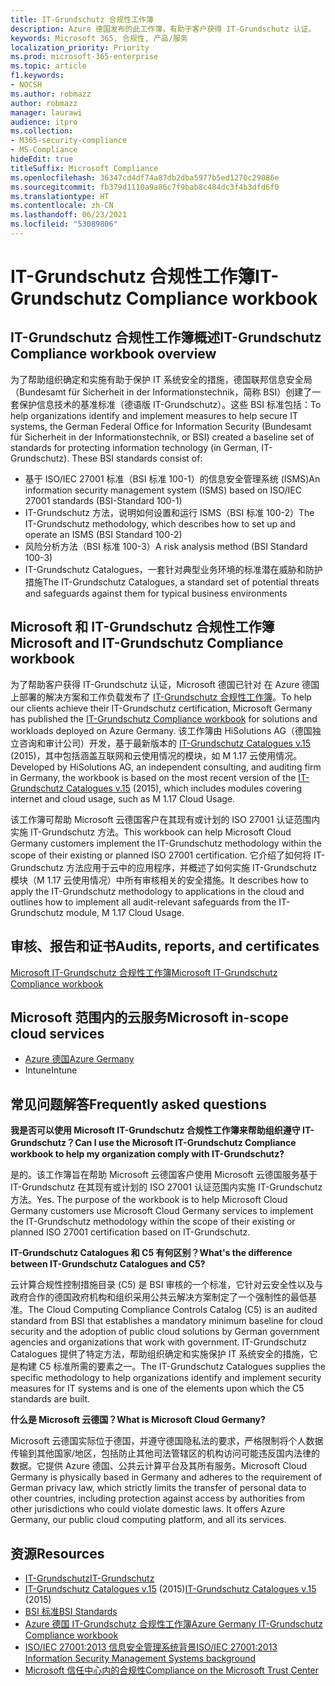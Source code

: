 ```yaml
---
title: IT-Grundschutz 合规性工作簿
description: Azure 德国发布的此工作簿，有助于客户获得 IT-Grundschutz 认证。
keywords: Microsoft 365, 合规性, 产品/服务
localization_priority: Priority
ms.prod: microsoft-365-enterprise
ms.topic: article
f1.keywords:
- NOCSH
ms.author: robmazz
author: robmazz
manager: laurawi
audience: itpro
ms.collection:
- M365-security-compliance
- MS-Compliance
hideEdit: true
titleSuffix: Microsoft Compliance
ms.openlocfilehash: 36347cd4df74a87db2dba5977b5ed1270c29086e
ms.sourcegitcommit: fb379d1110a9a86c7f9bab8c484dc3f4b3dfd6f0
ms.translationtype: HT
ms.contentlocale: zh-CN
ms.lasthandoff: 06/23/2021
ms.locfileid: "53089806"
---
```

# <a name="it-grundschutz-compliance-workbook"></a><span data-ttu-id="35a6a-104">IT-Grundschutz 合规性工作簿</span><span class="sxs-lookup"><span data-stu-id="35a6a-104">IT-Grundschutz Compliance workbook</span></span>

## <a name="it-grundschutz-compliance-workbook-overview"></a><span data-ttu-id="35a6a-105">IT-Grundschutz 合规性工作簿概述</span><span class="sxs-lookup"><span data-stu-id="35a6a-105">IT-Grundschutz Compliance workbook overview</span></span>

<span data-ttu-id="35a6a-p101">为了帮助组织确定和实施有助于保护 IT 系统安全的措施，德国联邦信息安全局（Bundesamt für Sicherheit in der Informationstechnik，简称 BSI）创建了一套保护信息技术的基准标准（德语版 IT-Grundschutz）。这些 BSI 标准包括：</span><span class="sxs-lookup"><span data-stu-id="35a6a-p101">To help organizations identify and implement measures to help secure IT systems, the German Federal Office for Information Security (Bundesamt für Sicherheit in der Informationstechnik, or BSI) created a baseline set of standards for protecting information technology (in German, IT-Grundschutz). These BSI standards consist of:</span></span>

- <span data-ttu-id="35a6a-108">基于 ISO/IEC 27001 标准（BSI 标准 100-1）的信息安全管理系统 (ISMS)</span><span class="sxs-lookup"><span data-stu-id="35a6a-108">An information security management system (ISMS) based on ISO/IEC 27001 standards (BSI-Standard 100-1)</span></span>
- <span data-ttu-id="35a6a-109">IT-Grundschutz 方法，说明如何设置和运行 ISMS（BSI 标准 100-2）</span><span class="sxs-lookup"><span data-stu-id="35a6a-109">The IT-Grundschutz methodology, which describes how to set up and operate an ISMS (BSI Standard 100-2)</span></span>
- <span data-ttu-id="35a6a-110">风险分析方法（BSI 标准 100-3）</span><span class="sxs-lookup"><span data-stu-id="35a6a-110">A risk analysis method (BSI Standard 100-3)</span></span>
- <span data-ttu-id="35a6a-111">IT-Grundschutz Catalogues，一套针对典型业务环境的标准潜在威胁和防护措施</span><span class="sxs-lookup"><span data-stu-id="35a6a-111">The IT-Grundschutz Catalogues, a standard set of potential threats and safeguards against them for typical business environments</span></span>

## <a name="microsoft-and-it-grundschutz-compliance-workbook"></a><span data-ttu-id="35a6a-112">Microsoft 和 IT-Grundschutz 合规性工作簿</span><span class="sxs-lookup"><span data-stu-id="35a6a-112">Microsoft and IT-Grundschutz Compliance workbook</span></span>

<span data-ttu-id="35a6a-113">为了帮助客户获得 IT-Grundschutz 认证，Microsoft 德国已针对 在 Azure 德国上部署的解决方案和工作负载发布了 [IT-Grundschutz 合规性工作簿](https://aka.ms/grundschutzworkbook)。</span><span class="sxs-lookup"><span data-stu-id="35a6a-113">To help our clients achieve their IT-Grundschutz certification, Microsoft Germany has published the [IT-Grundschutz Compliance workbook](https://aka.ms/grundschutzworkbook) for solutions and workloads deployed on Azure Germany.</span></span> <span data-ttu-id="35a6a-114">该工作簿由 HiSolutions AG（德国独立咨询和审计公司）开发，基于最新版本的 [IT-Grundschutz Catalogues v.15](https://www.bsi.bund.de/SharedDocs/Downloads/DE/BSI/Grundschutz/International/GSK_15_EL_EN_Draft.pdf?__blob=publicationFile&v=2) (2015)，其中包括涵盖互联网和云使用情况的模块，如 M 1.17 云使用情况。</span><span class="sxs-lookup"><span data-stu-id="35a6a-114">Developed by HiSolutions AG, an independent consulting, and auditing firm in Germany, the workbook is based on the most recent version of the [IT-Grundschutz Catalogues v.15](https://www.bsi.bund.de/SharedDocs/Downloads/DE/BSI/Grundschutz/International/GSK_15_EL_EN_Draft.pdf?__blob=publicationFile&v=2) (2015), which includes modules covering internet and cloud usage, such as M 1.17 Cloud Usage.</span></span>

<span data-ttu-id="35a6a-115">该工作簿可帮助 Microsoft 云德国客户在其现有或计划的 ISO 27001 认证范围内实施 IT-Grundschutz 方法。</span><span class="sxs-lookup"><span data-stu-id="35a6a-115">This workbook can help Microsoft Cloud Germany customers implement the IT-Grundschutz methodology within the scope of their existing or planned ISO 27001 certification.</span></span> <span data-ttu-id="35a6a-116">它介绍了如何将 IT-Grundschutz 方法应用于云中的应用程序，并概述了如何实施 IT-Grundschutz 模块（M 1.17 云使用情况）中所有审核相关的安全措施。</span><span class="sxs-lookup"><span data-stu-id="35a6a-116">It describes how to apply the IT-Grundschutz methodology to applications in the cloud and outlines how to implement all audit-relevant safeguards from the IT-Grundschutz module, M 1.17 Cloud Usage.</span></span>

## <a name="audits-reports-and-certificates"></a><span data-ttu-id="35a6a-117">审核、报告和证书</span><span class="sxs-lookup"><span data-stu-id="35a6a-117">Audits, reports, and certificates</span></span>

[<span data-ttu-id="35a6a-118">Microsoft IT-Grundschutz 合规性工作簿</span><span class="sxs-lookup"><span data-stu-id="35a6a-118">Microsoft IT-Grundschutz Compliance workbook</span></span>](https://aka.ms/grundschutzworkbook)

## <a name="microsoft-in-scope-cloud-services"></a><span data-ttu-id="35a6a-119">Microsoft 范围内的云服务</span><span class="sxs-lookup"><span data-stu-id="35a6a-119">Microsoft in-scope cloud services</span></span>

- [<span data-ttu-id="35a6a-120">Azure 德国</span><span class="sxs-lookup"><span data-stu-id="35a6a-120">Azure Germany</span></span>](https://aka.ms/AzureCompliance)
- <span data-ttu-id="35a6a-121">Intune</span><span class="sxs-lookup"><span data-stu-id="35a6a-121">Intune</span></span>

## <a name="frequently-asked-questions"></a><span data-ttu-id="35a6a-122">常见问题解答</span><span class="sxs-lookup"><span data-stu-id="35a6a-122">Frequently asked questions</span></span>

<span data-ttu-id="35a6a-123">**我是否可以使用 Microsoft IT-Grundschutz 合规性工作簿来帮助组织遵守 IT-Grundschutz？**</span><span class="sxs-lookup"><span data-stu-id="35a6a-123">**Can I use the Microsoft IT-Grundschutz Compliance workbook to help my organization comply with IT-Grundschutz?**</span></span>

<span data-ttu-id="35a6a-p104">是的。该工作簿旨在帮助 Microsoft 云德国客户使用 Microsoft 云德国服务基于 IT-Grundschutz 在其现有或计划的 ISO 27001 认证范围内实施 IT-Grundschutz 方法。</span><span class="sxs-lookup"><span data-stu-id="35a6a-p104">Yes. The purpose of the workbook is to help Microsoft Cloud Germany customers use Microsoft Cloud Germany services to implement the IT-Grundschutz methodology within the scope of their existing or planned ISO 27001 certification based on IT-Grundschutz.</span></span>

<span data-ttu-id="35a6a-126">**IT-Grundschutz Catalogues 和 C5 有何区别？**</span><span class="sxs-lookup"><span data-stu-id="35a6a-126">**What's the difference between IT-Grundschutz Catalogues and C5?**</span></span>

<span data-ttu-id="35a6a-127">云计算合规性控制措施目录 (C5) 是 BSI 审核的一个标准，它针对云安全性以及与政府合作的德国政府机构和组织采用公共云解决方案制定了一个强制性的最低基准。</span><span class="sxs-lookup"><span data-stu-id="35a6a-127">The Cloud Computing Compliance Controls Catalog (C5) is an audited standard from BSI that establishes a mandatory minimum baseline for cloud security and the adoption of public cloud solutions by German government agencies and organizations that work with government.</span></span> <span data-ttu-id="35a6a-128">IT-Grundschutz Catalogues 提供了特定方法，帮助组织确定和实施保护 IT 系统安全的措施，它是构建 C5 标准所需的要素之一。</span><span class="sxs-lookup"><span data-stu-id="35a6a-128">The IT-Grundschutz Catalogues supplies the specific methodology to help organizations identify and implement security measures for IT systems and is one of the elements upon which the C5 standards are built.</span></span>

<span data-ttu-id="35a6a-129">**什么是 Microsoft 云德国？**</span><span class="sxs-lookup"><span data-stu-id="35a6a-129">**What is Microsoft Cloud Germany?**</span></span>

<span data-ttu-id="35a6a-p106">Microsoft 云德国实际位于德国，并遵守德国隐私法的要求，严格限制将个人数据传输到其他国家/地区，包括防止其他司法管辖区的机构访问可能违反国内法律的数据。它提供 Azure 德国、公共云计算平台及其所有服务。</span><span class="sxs-lookup"><span data-stu-id="35a6a-p106">Microsoft Cloud Germany is physically based in Germany and adheres to the requirement of German privacy law, which strictly limits the transfer of personal data to other countries, including protection against access by authorities from other jurisdictions who could violate domestic laws. It offers Azure Germany, our public cloud computing platform, and all its services.</span></span>

## <a name="resources"></a><span data-ttu-id="35a6a-132">资源</span><span class="sxs-lookup"><span data-stu-id="35a6a-132">Resources</span></span>

- [<span data-ttu-id="35a6a-133">IT-Grundschutz</span><span class="sxs-lookup"><span data-stu-id="35a6a-133">IT-Grundschutz</span></span>](https://www.bsi.bund.de/EN/Topics/ITGrundschutz/ITGrundschutzHome/itgrundschutzhome_node.html;jsessionid=5ABC53411232B460035220974AE634C4.1_cid351)
- <span data-ttu-id="35a6a-134">[IT-Grundschutz Catalogues v.15](https://www.bsi.bund.de/SharedDocs/Downloads/DE/BSI/Grundschutz/International/GSK_15_EL_EN_Draft.pdf?__blob=publicationFile&v=2) (2015)</span><span class="sxs-lookup"><span data-stu-id="35a6a-134">[IT-Grundschutz Catalogues v.15](https://www.bsi.bund.de/SharedDocs/Downloads/DE/BSI/Grundschutz/International/GSK_15_EL_EN_Draft.pdf?__blob=publicationFile&v=2) (2015)</span></span>
- [<span data-ttu-id="35a6a-135">BSI 标准</span><span class="sxs-lookup"><span data-stu-id="35a6a-135">BSI Standards</span></span>](https://www.bsi.bund.de/EN/Publications/BSIStandards/BSIStandards_node.html)
- [<span data-ttu-id="35a6a-136">Azure 德国 IT-Grundschutz 合规性工作簿</span><span class="sxs-lookup"><span data-stu-id="35a6a-136">Azure Germany IT-Grundschutz Compliance workbook</span></span>](https://aka.ms/grundschutzworkbook)
- [<span data-ttu-id="35a6a-137">ISO/IEC 27001:2013 信息安全管理系统背景</span><span class="sxs-lookup"><span data-stu-id="35a6a-137">ISO/IEC 27001:2013 Information Security Management Systems background</span></span>](offering-iso-27001.md)
- [<span data-ttu-id="35a6a-138">Microsoft 信任中心内的合规性</span><span class="sxs-lookup"><span data-stu-id="35a6a-138">Compliance on the Microsoft Trust Center</span></span>](https://www.microsoft.com/trust-center/compliance/compliance-overview)
